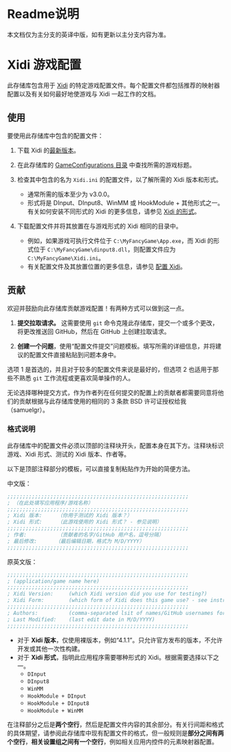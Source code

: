 # Readme说明

本文档仅为主分支的英译中版，如有更新以主分支内容为准。

# Xidi 游戏配置

此存储库包含用于 [Xidi](https://www.github.com/samuelgr/Xidi) 的特定游戏配置文件。每个配置文件都包括推荐的映射器配置以及有关如何最好地使游戏与 Xidi 一起工作的文档。


## 使用

要使用此存储库中包含的配置文件：

1. 下载 Xidi 的[最新版本](https://github.com/samuelgr/Xidi/releases)。

1. 在此存储库的 [GameConfigurations 目录](https://github.com/Kanadeforever/XidiGameConfigurations/tree/master/GameConfigurations) 中查找所需的游戏标题。

1. 检查其中包含的名为 `Xidi.ini` 的配置文件，以了解所需的 Xidi 版本和形式。
   - 通常所需的版本至少为 v3.0.0。
   - 形式将是 DInput、DInput8、WinMM 或 HookModule + 其他形式之一。有关如何安装不同形式的 Xidi 的更多信息，请参见 [Xidi 的形式](https://gist.github.com/Kanadeforever/09c2d4ac429cd8b5e42f7afeb8bc2929#xidi%E7%9A%84%E5%BD%A2%E5%BC%8F)。

1. 下载配置文件并将其放置在与游戏形式的 Xidi 相同的目录中。
   - 例如，如果游戏可执行文件位于 `C:\MyFancyGame\App.exe`，而 Xidi 的形式位于 `C:\MyFancyGame\dinput8.dll`，则配置文件应为 `C:\MyFancyGame\Xidi.ini`。
   - 有关配置文件及其放置位置的更多信息，请参见 [配置 Xidi](https://gist.github.com/Kanadeforever/09c2d4ac429cd8b5e42f7afeb8bc2929#%E9%85%8D%E7%BD%AExidi)。


## 贡献

欢迎并鼓励向此存储库贡献游戏配置！有两种方式可以做到这一点。

1. **提交拉取请求。** 这需要使用 `git` 命令克隆此存储库，提交一个或多个更改，将更改推送回 GitHub，然后在 GitHub 上创建拉取请求。

2. **创建一个问题**，使用“配置文件提交”问题模板。填写所需的详细信息，并将建议的配置文件直接粘贴到问题本身中。

选项 1 是首选的，并且对于较多的配置文件来说是最好的，但选项 2 也适用于那些不熟悉 `git` 工作流程或更喜欢简单操作的人。

无论选择哪种提交方式，作为作者列在任何提交的配置上的贡献者都需要同意将他们的贡献根据与此存储库使用的相同的 3 条款 BSD 许可证授权给我（samuelgr）。


### 格式说明

此存储库中的配置文件必须以顶部的注释块开头，配置本身在其下方。注释块标识游戏、Xidi 形式、测试的 Xidi 版本、作者等。

以下是顶部注释部分的模板，可以直接复制粘贴作为开始的简便方法。

中文版：

```ini
;;;;;;;;;;;;;;;;;;;;;;;;;;;;;;;;;;;;;;;;;;;;;;;;;;;;;;;;;;;
; （在此处填写应用程序/游戏名称）
;;;;;;;;;;;;;;;;;;;;;;;;;;;;;;;;;;;;;;;;;;;;;;;;;;;;;;;;;;;
; Xidi 版本:     （你用于测试的 Xidi 版本？）
; Xidi 形式:     （此游戏使用的 Xidi 形式？ - 参见说明）
;;;;;;;;;;;;;;;;;;;;;;;;;;;;;;;;;;;;;;;;;;;;;;;;;;;;;;;;;;;
; 作者:          （贡献者的名字/GitHub 用户名，逗号分隔）
; 最后修改:      （最后编辑日期，格式为 M/D/YYYY）
;;;;;;;;;;;;;;;;;;;;;;;;;;;;;;;;;;;;;;;;;;;;;;;;;;;;;;;;;;;
```

原英文版：

```ini
;;;;;;;;;;;;;;;;;;;;;;;;;;;;;;;;;;;;;;;;;;;;;;;;;;;;;;;;;;;
; (application/game name here)
;;;;;;;;;;;;;;;;;;;;;;;;;;;;;;;;;;;;;;;;;;;;;;;;;;;;;;;;;;;
; Xidi Version:     (which Xidi version did you use for testing?)
; Xidi Form:        (which form of Xidi does this game use? - see instructions)
;;;;;;;;;;;;;;;;;;;;;;;;;;;;;;;;;;;;;;;;;;;;;;;;;;;;;;;;;;;
; Authors:          (comma-separated lsit of names/GitHub usernames for anyone who contributed)
; Last Modified:    (last edit date in M/D/YYYY)
;;;;;;;;;;;;;;;;;;;;;;;;;;;;;;;;;;;;;;;;;;;;;;;;;;;;;;;;;;;
```

 - 对于 **Xidi 版本**，仅使用裸版本，例如“4.1.1”。只允许官方发布的版本，不允许开发或其他一次性构建。
 - 对于 **Xidi 形式**，指明此应用程序需要哪种形式的 Xidi。根据需要选择以下之一。
    - `DInput`
    - `DInput8`
    - `WinMM`
    - `HookModule + DInput`
    - `HookModule + DInput8`
    - `HookModule + WinMM`

在注释部分之后是**两个空行**，然后是配置文件内容的其余部分。有关行间距和格式的具体期望，请参阅此存储库中现有配置文件的格式，但一般规则是**部分之间有两个空行**，**相关设置组之间有一个空行**，例如相关应用内控件的元素映射器配置。
